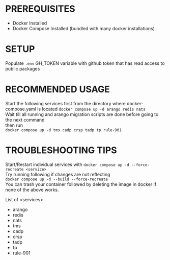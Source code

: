# PREREQUISITES
- Docker Installed
- Docker Compose Installed (bundled with many docker installations)
# SETUP
Populate `.env` GH_TOKEN variable with github token that has read access to public packages

# RECOMMENDED USAGE
Start the following services first from the directory where docker-compose.yaml is located 
`docker compose up -d arango redis nats`  
Wait till all running and arango migration scripts are done before going to the next command  
then run  
`docker compose up -d tms cadp crsp tadp tp rule-901`  

# TROUBLESHOOTING TIPS
Start/Restart individual services with
`docker compose up -d --force-recreate <service>`    
Try running following if changes are not reflecting  
`docker compose up -d --build --force-recreate`  
You can trash your container followed by deleting the image in docker if none of the above works.  

List of \<services\>
- arango  
- redis  
- nats  
- tms   
- cadp  
- crsp  
- tadp  
- tp  
- rule-901  